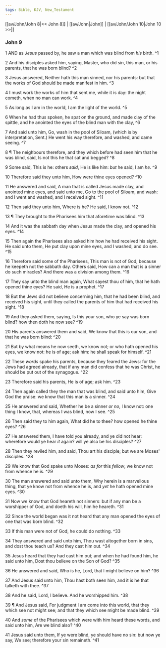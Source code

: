 ```yaml
---
tags: Bible, KJV, New_Testament
---
```


[[av/John/John 8|<< John 8]] | [[av/John|John]] | [[av/John/John 10|John 10 >>]]

### John 9

1 AND as _Jesus_ passed by, he saw a man which was blind from _his_ birth. ^1

2 And his disciples asked him, saying, Master, who did sin, this man, or his parents, that he was born blind? ^2

3 Jesus answered, Neither hath this man sinned, nor his parents: but that the works of God should be made manifest in him. ^3

4 I must work the works of him that sent me, while it is day: the night cometh, when no man can work. ^4

5 As long as I am in the world, I am the light of the world. ^5

6 When he had thus spoken, he spat on the ground, and made clay of the spittle, and he anointed the eyes of the blind man with the clay, ^6

7 And said unto him, Go, wash in the pool of Siloam, (which is by interpretation, Sent.) He went his way therefore, and washed, and came seeing. ^7

8 ¶ The neighbours therefore, and they which before had seen him that he was blind, said, Is not this he that sat and begged? ^8

9 Some said, This is he: others _said_, He is like him: _but_ he said, I am _he_. ^9

10 Therefore said they unto him, How were thine eyes opened? ^10

11 He answered and said, A man that is called Jesus made clay, and anointed mine eyes, and said unto me, Go to the pool of Siloam, and wash: and I went and washed, and I received sight. ^11

12 Then said they unto him, Where is he? He said, I know not. ^12

13 ¶ They brought to the Pharisees him that aforetime was blind. ^13

14 And it was the sabbath day when Jesus made the clay, and opened his eyes. ^14

15 Then again the Pharisees also asked him how he had received his sight. He said unto them, He put clay upon mine eyes, and I washed, and do see. ^15

16 Therefore said some of the Pharisees, This man is not of God, because he keepeth not the sabbath day. Others said, How can a man that is a sinner do such miracles? And there was a division among them. ^16

17 They say unto the blind man again, What sayest thou of him, that he hath opened thine eyes? He said, He is a prophet. ^17

18 But the Jews did not believe concerning him, that he had been blind, and received his sight, until they called the parents of him that had received his sight. ^18

19 And they asked them, saying, Is this your son, who ye say was born blind? how then doth he now see? ^19

20 His parents answered them and said, We know that this is our son, and that he was born blind: ^20

21 But by what means he now seeth, we know not; or who hath opened his eyes, we know not: he is of age; ask him: he shall speak for himself. ^21

22 These _words_ spake his parents, because they feared the Jews: for the Jews had agreed already, that if any man did confess that he was Christ, he should be put out of the synagogue. ^22

23 Therefore said his parents, He is of age; ask him. ^23

24 Then again called they the man that was blind, and said unto him, Give God the praise: we know that this man is a sinner. ^24

25 He answered and said, Whether he be a sinner _or_ _no_, I know not: one thing I know, that, whereas I was blind, now I see. ^25

26 Then said they to him again, What did he to thee? how opened he thine eyes? ^26

27 He answered them, I have told you already, and ye did not hear: wherefore would ye hear _it_ again? will ye also be his disciples? ^27

28 Then they reviled him, and said, Thou art his disciple; but we are Moses' disciples. ^28

29 We know that God spake unto Moses: _as_ _for_ this _fellow_, we know not from whence he is. ^29

30 The man answered and said unto them, Why herein is a marvellous thing, that ye know not from whence he is, and _yet_ he hath opened mine eyes. ^30

31 Now we know that God heareth not sinners: but if any man be a worshipper of God, and doeth his will, him he heareth. ^31

32 Since the world began was it not heard that any man opened the eyes of one that was born blind. ^32

33 If this man were not of God, he could do nothing. ^33

34 They answered and said unto him, Thou wast altogether born in sins, and dost thou teach us? And they cast him out. ^34

35 Jesus heard that they had cast him out; and when he had found him, he said unto him, Dost thou believe on the Son of God? ^35

36 He answered and said, Who is he, Lord, that I might believe on him? ^36

37 And Jesus said unto him, Thou hast both seen him, and it is he that talketh with thee. ^37

38 And he said, Lord, I believe. And he worshipped him. ^38

39 ¶ And Jesus said, For judgment I am come into this world, that they which see not might see; and that they which see might be made blind. ^39

40 And _some_ of the Pharisees which were with him heard these words, and said unto him, Are we blind also? ^40

41 Jesus said unto them, If ye were blind, ye should have no sin: but now ye say, We see; therefore your sin remaineth. ^41
